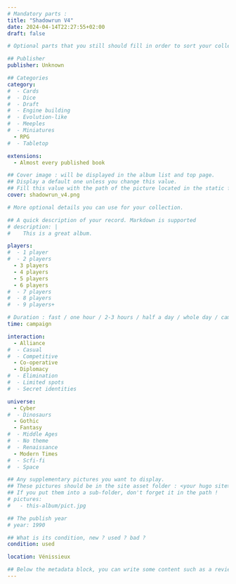 ```yaml
---
# Mandatory parts :
title: "Shadowrun V4"
date: 2024-04-14T22:27:55+02:00
draft: false

# Optional parts that you still should fill in order to sort your collection

## Publisher
publisher: Unknown

## Categories
category:
#  - Cards
#  - Dice
#  - Draft
#  - Engine building
#  - Evolution-like
#  - Meeples
#  - Miniatures
  - RPG
#  - Tabletop

extensions:
  - Almost every published book

## Cover image : will be displayed in the album list and top page.
## Display a default one unless you change this value.
## Fill this value with the path of the picture located in the static folder
cover: shadowrun_v4.png

# More optional details you can use for your collection.

## A quick description of your record. Markdown is supported
# description: |
#    This is a great album.

players:
#  - 1 player
#  - 2 players
  - 3 players
  - 4 players
  - 5 players
  - 6 players
#  - 7 players
#  - 8 players
#  - 9 players+

# Duration : fast / one hour / 2-3 hours / half a day / whole day / campaign
time: campaign

interaction:
  - Alliance
#  - Casual
#  - Competitive
  - Co-operative
  - Diplomacy
#  - Elimination
#  - Limited spots
#  - Secret identities

universe:
  - Cyber
#  - Dinosaurs
  - Gothic
  - Fantasy
#  - Middle Ages
#  - No theme
#  - Renaissance
  - Modern Times
#  - Scfi-fi
#  - Space

## Any supplementary pictures you want to display.
## These pictures should be in the site asset folder : <your hugo site>/static
## If you put them into a sub-folder, don't forget it in the path !
# pictures:
#   - this-album/pict.jpg

## The publish year
# year: 1990

## What is its condition, new ? used ? bad ?
condition: used

location: Vénissieux

## Below the metadata block, you can write some content such as a review or anything else you want. It'll be displayed in the album page.
---
```

